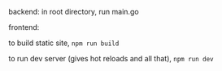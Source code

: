 backend: in root directory, run main.go

frontend:

to build static site, `npm run build`

to run dev server (gives hot reloads and all that), `npm run dev`